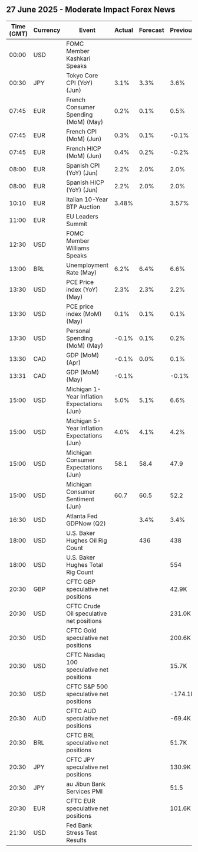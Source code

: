 ## 27 June 2025 - Moderate Impact Forex News

| Time (GMT) | Currency | Event | Actual | Forecast | Previous |
|------|----------|-------|--------|----------|----------|
| 00:00 | USD | FOMC Member Kashkari Speaks |  |  |  |
| 00:30 | JPY | Tokyo Core CPI (YoY) (Jun) | 3.1% | 3.3% | 3.6% |
| 07:45 | EUR | French Consumer Spending (MoM) (May) | 0.2% | 0.1% | 0.5% |
| 07:45 | EUR | French CPI (MoM) (Jun) | 0.3% | 0.1% | -0.1% |
| 07:45 | EUR | French HICP (MoM) (Jun) | 0.4% | 0.2% | -0.2% |
| 08:00 | EUR | Spanish CPI (YoY) (Jun) | 2.2% | 2.0% | 2.0% |
| 08:00 | EUR | Spanish HICP (YoY) (Jun) | 2.2% | 2.0% | 2.0% |
| 10:10 | EUR | Italian 10-Year BTP Auction | 3.48% |  | 3.57% |
| 11:00 | EUR | EU Leaders Summit |  |  |  |
| 12:30 | USD | FOMC Member Williams Speaks |  |  |  |
| 13:00 | BRL | Unemployment Rate (May) | 6.2% | 6.4% | 6.6% |
| 13:30 | USD | PCE Price index (YoY) (May) | 2.3% | 2.3% | 2.2% |
| 13:30 | USD | PCE price index (MoM) (May) | 0.1% | 0.1% | 0.1% |
| 13:30 | USD | Personal Spending (MoM) (May) | -0.1% | 0.1% | 0.2% |
| 13:30 | CAD | GDP (MoM) (Apr) | -0.1% | 0.0% | 0.1% |
| 13:31 | CAD | GDP (MoM) (May) | -0.1% |  | -0.1% |
| 15:00 | USD | Michigan 1-Year Inflation Expectations (Jun) | 5.0% | 5.1% | 6.6% |
| 15:00 | USD | Michigan 5-Year Inflation Expectations (Jun) | 4.0% | 4.1% | 4.2% |
| 15:00 | USD | Michigan Consumer Expectations (Jun) | 58.1 | 58.4 | 47.9 |
| 15:00 | USD | Michigan Consumer Sentiment (Jun) | 60.7 | 60.5 | 52.2 |
| 16:30 | USD | Atlanta Fed GDPNow (Q2) |  | 3.4% | 3.4% |
| 18:00 | USD | U.S. Baker Hughes Oil Rig Count |  | 436 | 438 |
| 18:00 | USD | U.S. Baker Hughes Total Rig Count |  |  | 554 |
| 20:30 | GBP | CFTC GBP speculative net positions |  |  | 42.9K |
| 20:30 | USD | CFTC Crude Oil speculative net positions |  |  | 231.0K |
| 20:30 | USD | CFTC Gold speculative net positions |  |  | 200.6K |
| 20:30 | USD | CFTC Nasdaq 100 speculative net positions |  |  | 15.7K |
| 20:30 | USD | CFTC S&P 500 speculative net positions |  |  | -174.1K |
| 20:30 | AUD | CFTC AUD speculative net positions |  |  | -69.4K |
| 20:30 | BRL | CFTC BRL speculative net positions |  |  | 51.7K |
| 20:30 | JPY | CFTC JPY speculative net positions |  |  | 130.9K |
| 20:30 | JPY | au Jibun Bank Services PMI |  |  | 51.5 |
| 20:30 | EUR | CFTC EUR speculative net positions |  |  | 101.6K |
| 21:30 | USD | Fed Bank Stress Test Results |  |  |  |

